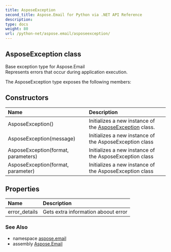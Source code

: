 ```yaml
---
title: AsposeException
second_title: Aspose.Email for Python via .NET API Reference
description: 
type: docs
weight: 80
url: /python-net/aspose.email/asposeexception/
---
```


## AsposeException class

Base exception type for Aspose.Email <br/>            Represents errors that occur during application execution.

The AsposeException type exposes the following members:
## Constructors
| Name | Description |
| :- | :- |
|AsposeException()|Initializes a new instance of the [AsposeException](/python-net/aspose.email/asposeexception/) class.|
|AsposeException(message)|Initializes a new instance of the AsposeException class|
|AsposeException(format, parameters)|Initializes a new instance of the AsposeException class|
|AsposeException(format, parameter)|Initializes a new instance of the AsposeException class|
## Properties
| Name | Description |
| :- | :- |
|error_details|Gets extra information aboout error|

### See Also

* namespace [aspose.email](/python-net/aspose.email/)
* assembly [Aspose.Email](/python-net/)

